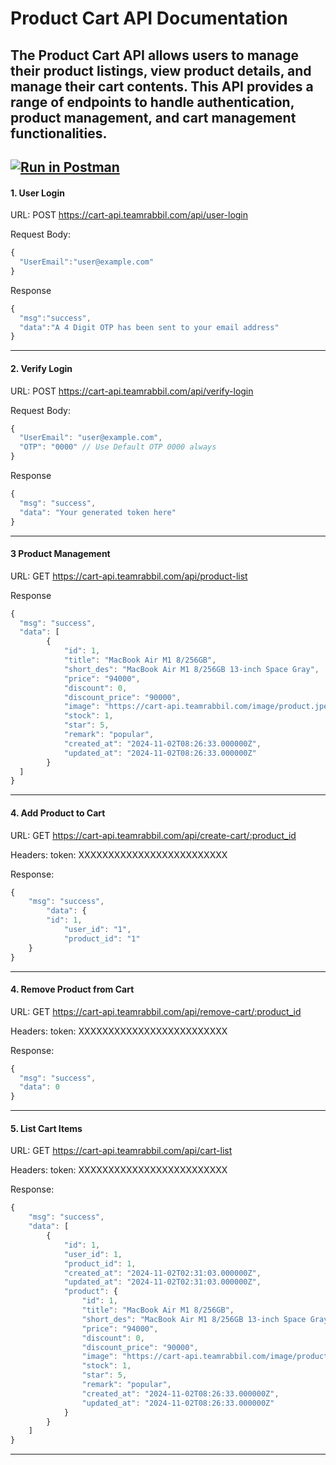 # Product Cart API Documentation
The Product Cart API allows users to manage their product listings, view product details, and manage their cart contents. This API provides a range of endpoints to handle authentication, product management, and cart management functionalities.
---
[![Run in Postman](https://run.pstmn.io/button.svg)](https://documenter.getpostman.com/view/39406886/2sAY4xAMZr)
---
####

#### 1. User Login

URL: POST https://cart-api.teamrabbil.com/api/user-login

Request Body: 

```js
{
  "UserEmail":"user@example.com"
}
```
Response

```js
{
  "msg":"success",
  "data":"A 4 Digit OTP has been sent to your email address"
}
```
---

#### 2. Verify Login
URL: POST https://cart-api.teamrabbil.com/api/verify-login

Request Body:

```js
{
  "UserEmail": "user@example.com",
  "OTP": "0000" // Use Default OTP 0000 always 
}
```
Response

```js
{
  "msg": "success",
  "data": "Your generated token here"
}

```
---

#### 3 Product Management
URL: GET https://cart-api.teamrabbil.com/api/product-list

Response

```js
{
  "msg": "success",
  "data": [
        {
            "id": 1,
            "title": "MacBook Air M1 8/256GB",
            "short_des": "MacBook Air M1 8/256GB 13-inch Space Gray",
            "price": "94000",
            "discount": 0,
            "discount_price": "90000",
            "image": "https://cart-api.teamrabbil.com/image/product.jpeg",
            "stock": 1,
            "star": 5,
            "remark": "popular",
            "created_at": "2024-11-02T08:26:33.000000Z",
            "updated_at": "2024-11-02T08:26:33.000000Z"
        }
  ]
}
```
---

#### 4. Add Product to Cart
URL: GET https://cart-api.teamrabbil.com/api/create-cart/:product_id

Headers: token: XXXXXXXXXXXXXXXXXXXXXXXXX

Response: 

```js
{
    "msg": "success",
        "data": {
        "id": 1,
            "user_id": "1",
            "product_id": "1"
    }
}
```
---

#### 4. Remove Product from Cart
URL: GET https://cart-api.teamrabbil.com/api/remove-cart/:product_id

Headers: token: XXXXXXXXXXXXXXXXXXXXXXXXX

Response: 

```js
{
  "msg": "success",
  "data": 0
}

```
---

#### 5. List Cart Items
URL: GET https://cart-api.teamrabbil.com/api/cart-list

Headers: token: XXXXXXXXXXXXXXXXXXXXXXXXX

Response:
```js
{
    "msg": "success",
    "data": [
        {
            "id": 1,
            "user_id": 1,
            "product_id": 1,
            "created_at": "2024-11-02T02:31:03.000000Z",
            "updated_at": "2024-11-02T02:31:03.000000Z",
            "product": {
                "id": 1,
                "title": "MacBook Air M1 8/256GB",
                "short_des": "MacBook Air M1 8/256GB 13-inch Space Gray",
                "price": "94000",
                "discount": 0,
                "discount_price": "90000",
                "image": "https://cart-api.teamrabbil.com/image/product.jpeg",
                "stock": 1,
                "star": 5,
                "remark": "popular",
                "created_at": "2024-11-02T08:26:33.000000Z",
                "updated_at": "2024-11-02T08:26:33.000000Z"
            }
        }
    ]
}
```
---
